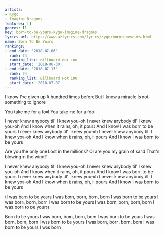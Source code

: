 ```yaml
---
artists:
- Kygo
- Imagine Dragons
features: []
genres: []
key: born-to-be-yours-kygo-imagine-dragons
lyrics_url: https://www.azlyrics.com/lyrics/kygo/borntobeyours.html
name: Born To Be Yours
rankings:
- end_date: '2018-07-06'
  rank: 74
  ranking_list: Billboard Hot 100
  start_date: '2018-06-30'
- end_date: '2018-07-13'
  rank: 94
  ranking_list: Billboard Hot 100
  start_date: '2018-07-07'
---
```


I know I've given up
A hundred times before
But I know a miracle
Is not something to ignore

You take me for a fool
You take me for a fool

I never knew anybody til' I knew you-oh
I never knew anybody til' I knew you-oh
And I know when it rains, oh, it pours
And I know I was born to be yours
I never knew anybody til' I knew you-oh
I never knew anybody til' I knew you-oh
And I know when it rains, oh, it pours
And I know I was born to be yours

Are you the only one
Lost in the millions?
Or are you my grain of sand
That's blowing in the wind?

I never knew anybody til' I knew you-oh
I never knew anybody til' I knew you-oh
And I know when it rains, oh, it pours
And I know I was born to be yours
I never knew anybody til' I knew you-oh
I never knew anybody til' I knew you-oh
And I know when it rains, oh, it pours
And I know I was born to be yours

(I was born to be yours
I was born, born, born, born
I was born to be yours
I was born, born, born
I was born to be yours
I was born, born, born, born
I was born to be yours)

Born to be yours
I was born, born, born, born
I was born to be yours
I was born, born, born
I was born to be yours
I was born, born, born, born
I was born to be yours
I was born



